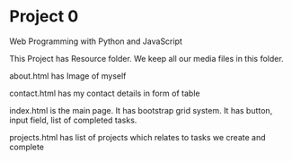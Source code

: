 # Project 0

Web Programming with Python and JavaScript

This Project has Resource folder. We keep all our media files in this folder.

about.html has Image of myself

contact.html has my contact details in form of table

index.html is the main page. It has bootstrap grid system. It has button, input field, list of completed tasks.

projects.html has list of projects which relates to tasks we create and complete
